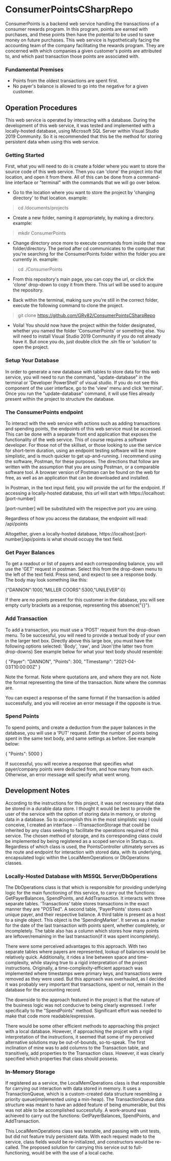 # ConsumerPointsCSharpRepo
ConsumerPoints is a backend web service handling the transactions of a consumer rewards program. In this program, points are earned with purchases, and these points then have the potential to be used to save money on future purchases. This web service is hypothetically facing the accounting team of the company facilitating the rewards program. They are concerned with which companies a given customer's points are attributed to, and which past transaction those points are associated with.  

### Fundamental Premises
- Points from the oldest transactions are spent first.
- No payer's balance is allowed to go into the negative for a given customer.

## Operation Procedures
This web service is operated by interacting with a database. During the development of this web service, it was tested and implemented with a locally-hosted database, using Microsoft SQL Server within Visual Studio 2019 Community. So it is recommended that this be the method for storing persistent data when using this web service. 

### Getting Started
First, what you will need to do is create a folder where you want to store the source code of this web service. Then you can 'clone' the project into that location, and open it from there. All of this can be done from a command-line interface or "terminal" with the commands that we will go over below.

- Go to the location where you want to store the project by 'changing directory' to that location.
  example:
 > cd /documents/projects

- Create a new folder, naming it appropriately, by making a directory.
  example:
 > mkdir ConsumerPoints

- Change directory once more to execute commands from inside that new folder/directory. The period after cd communicates to the computer that you're searching for the ConsumerPoints folder within the folder you are currently in. 
  example:
 > cd ./ConsumerPoints

- From this repository's main page, you can copy the url, or click the 'clone' drop-down to copy it from there. This url will be used to acquire the repository.  

- Back within the terminal, making sure you're still in the correct folder, execute the following command to clone the project.
 
 > git clone https://github.com/GRy82/ConsumerPointsCSharpRepo

- Voila! You should now have the project within the folder designated, whether you named the folder 'ConsumerPoints' or something else. You will need to install Visual Studio 2019 Community if you do not already have it. But once you do, just double click the .sln file or 'solution' to open the project. 

### Setup Your Database
In order to generate a new database with tables to store data for this web service, you will need to run the command, "update-database" in the terminal or 'Developer PowerShell' of visual studio. If you do not see this component of the user interface, go to the 'view' menu and click 'terminal'. Once you run the "update-database" command, it will use files already present within the project to structure the database.  

### The ConsumerPoints endpoint
To interact with the web service with actions such as adding transactions and spending points, the endpoints of this web service must be accessed.  This can be done with a separate front end application that exposes the functionality of the web service. This of course requires a software developer. For those not of the skillset, or those looking to use the service for short-term duration, using an endpoint testing software will be more simplistic, and is much quicker to get up-and-running. I recommend using the software, Postman, for these purposes. The directions that follow are written with the assumption that you are using Postman, or a comparable software tool. A browser version of Postman can be found on the web for free, as well as an application that can be downloaded and installed.

In Postman, in the text input field, you will provide the url for the endpoint.  If accessing a locally-hosted database, this url will start with https://localhost:[port-number]

[port-number] will be substituted with the respective port you are using. 

Regardless of how you access the database, the endpoint will read:  /api/points

Altogether, given a locally-hosted database, https://localhost:[port-number]/api/points is what should occupy the text field. 

### Get Payer Balances
To get a readout or list of payers and each corresponding balance, you will use the 'GET' request in postman. Select this from the drop-down menu to the left of the text field. Press send, and expect to see a response body. The body may look something like this:

{"DANNON":1000,"MILLER COORS":5300,"UNILEVER":0}

If there are no points present for this customer in the database, you will see empty curly brackets as a response, representing this absence("{}").

### Add Transaction
To add a transaction, you must use a 'POST' request from the drop-down menu. To be successful, you will need to provide a textual body of your own in the larger text box. Directly above this large box, you must have the following options selected: 'Body', 'raw', and 'Json'(the latter two from drop-downs) See example below for what your text body should resemble:

{
  "Payer": "DANNON",
  "Points": 300,
  "Timestamp": "2021-04-03T10:00:00Z"
}

Note the format. Note where quotations are, and where they are not. Note the format representing the time of the transaction. Note where the commas are. 

You can expect a response of the same format if the transaction is added successfully, and you will receive an error message if the opposite is true.

### Spend Points
To spend points, and create a deduction from the payer balances in the database, you will use a 'PUT' request. Enter the number of points being spent in the same text body, and same settings as before. See example below:

{
  "Points": 5000
}

If successful, you will receive a response that specifies what payer/company points were deducted from, and how many from each. Otherwise, an error message will specify what went wrong. 


## Development Notes
According to the instructions for this project, it was not necessary that data be stored in a durable data store. I thought it would be best to provide the user of the service with the option of storing data in memory, or storing data in a database. So to accomplish this in the most simplistic way I could conceive, I created an interface -- ITransactionStorage that could be inherited by any class seeking to facilitate the operations required of this service. The chosen method of storage, and its corresponding class could be implemented by being registered as a scoped service in Startup.cs.  Regardless of which class is used, the PointsController ultimately serves as the route and endpoint for interaction with stored data, with its underlying, encapsulated logic within the LocalMemOperations or DbOperations classes.

### Locally-Hosted Database with MSSQL Server/DbOperations
The DbOperations class is that which is responsible for providing underlying logic for the main functioning of this service, to carry out the functions: GetPayerBalances, SpendPoints, and AddTransaction. It interacts with three separate tables. 'Transactions' table stores transactions in the exact manner they are "POSTed". A second table, 'PayerPoints' stores each unique payer, and their respective balance. A third table is present as a host to a single object. This object is the 'SpendingMarker'.  It serves as a marker for the date of the last transaction with points spent, whether completely, or incompletely. The table also has a column which stores how many points are leftover/remaining in the last transaction(if it was spent incompletely).  

There were some perceived advantages to this approach. With two separate tables where payers are represented, lookup of balances would be relatively quick. Additionally, it rides a line between space and time-complexity, while staying true to a rigid interpretation of the project instructions. Originally, a time-complexity-efficient approach was implemented where timestamps were primary keys, and transactions were removed as they were used. But this approach was overhauled, as I decided it was probably very important that transactions, spent or not, remain in the database for the accounting record.  

The downside to the approach featured in the project is that the nature of the business logic was not conducive to being clearly expressed. I refer specifically to the "SpendPoints" method. Significant effort was needed to make that code more readable/expressive.  

There would be some other efficient methods to approaching this project with a local database. However, if approaching the projcet with a rigid interpretation of the instructions, it seemed that some of my perceived alternative solutions may be out-of-bounds, so-to-speak. The first inclination of mine was to add columns to the Transaction table, and transitively, add properties to the Transaction class. However, it was clearly specified which properties that class should possess.  

### In-Memory Storage
If registered as a service, the LocalMemOperations class is that responsible for carrying out interaction with data stored in memory. It uses a TransactionQueue, which is a custom-created data structure resembling a priority queue(implemented using a min-heap). The TransactionQueue data structure was meant to have an added feature of being enumerable, but this was not able to be accomplished successfully. A work-around was achieved to carry out the functions: GetPayerBalances, SpendPoints, and AddTransaction.

This LocalMemOperations class was testable, and passing with unit tests, but did not feature truly persistent data. With each request made to the service, class fields would be re-initialized, and constructors would be re-called. The proposed solution for carrying this service out to full-functioning, would be with the use of a local cache. 



